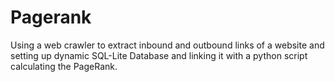 # Pagerank
Using a web crawler to extract inbound and outbound links of a website and setting up dynamic SQL-Lite Database and linking it with  a python script calculating the PageRank.
